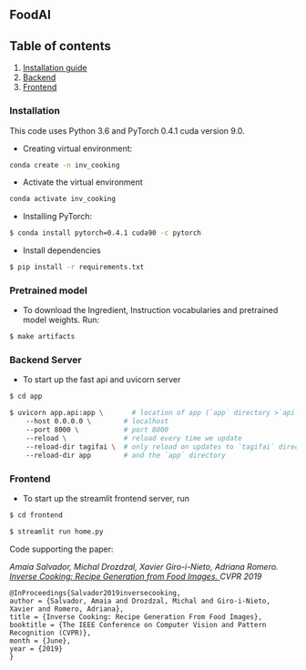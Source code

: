 ## FoodAI 

## Table of contents
1. [Installation guide](#installation)
2. [Backend](#backend-server)
3. [Frontend](#frontend)

### Installation

This code uses Python 3.6 and PyTorch 0.4.1 cuda version 9.0.

- Creating virtual environment:
```bash
conda create -n inv_cooking
```
- Activate the virtual environment
```bash
conda activate inv_cooking
```

- Installing PyTorch:
```bash
$ conda install pytorch=0.4.1 cuda90 -c pytorch
```

- Install dependencies
```bash
$ pip install -r requirements.txt
```

### Pretrained model
- To download the Ingredient, Instruction vocabularies and pretrained model weights. Run:
```bash
$ make artifacts
```

### Backend Server
- To start up the fast api and uvicorn server
```bash
$ cd app
```
```bash
$ uvicorn app.api:app \       # location of app (`app` directory >`api.py` script > `app` object)
    --host 0.0.0.0 \        # localhost
    --port 8000 \           # port 8000
    --reload \              # reload every time we update
    --reload-dir tagifai \  # only reload on updates to `tagifai` directory
    --reload-dir app        # and the `app` directory
```

### Frontend
- To start up the streamlit frontend server, run
```bash
$ cd frontend
```

```bash
$ streamlit run home.py
```


Code supporting the paper:

*Amaia Salvador, Michal Drozdzal, Xavier Giro-i-Nieto, Adriana Romero.
[Inverse Cooking: Recipe Generation from Food Images. ](https://arxiv.org/abs/1812.06164)
CVPR 2019*

```
@InProceedings{Salvador2019inversecooking,
author = {Salvador, Amaia and Drozdzal, Michal and Giro-i-Nieto, Xavier and Romero, Adriana},
title = {Inverse Cooking: Recipe Generation From Food Images},
booktitle = {The IEEE Conference on Computer Vision and Pattern Recognition (CVPR)},
month = {June},
year = {2019}
}
```